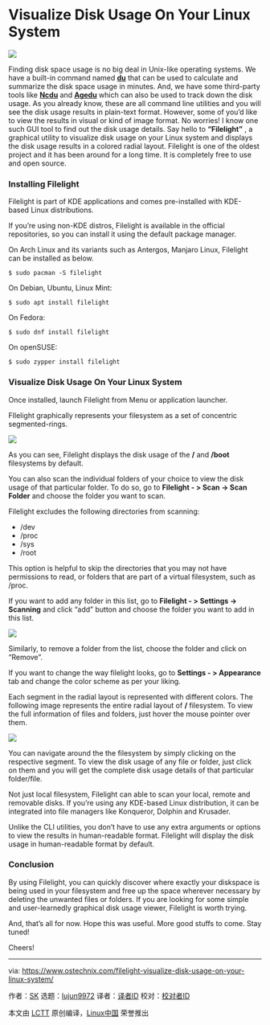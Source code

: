 Visualize Disk Usage On Your Linux System
======

![](https://www.ostechnix.com/wp-content/uploads/2018/09/filelight-720x340.png)

Finding disk space usage is no big deal in Unix-like operating systems. We have a built-in command named [**du**][1] that can be used to calculate and summarize the disk space usage in minutes. And, we have some third-party tools like [**Ncdu**][2] and [**Agedu**][3] which can also be used to track down the disk usage. As you already know, these are all command line utilities and you will see the disk usage results in plain-text format. However, some of you’d like to view the results in visual or kind of image format. No worries! I know one such GUI tool to find out the disk usage details. Say hello to **“Filelight”** , a graphical utility to visualize disk usage on your Linux system and displays the disk usage results in a colored radial layout. Filelight is one of the oldest project and it has been around for a long time. It is completely free to use and open source.

### Installing Filelight

Filelight is part of KDE applications and comes pre-installed with KDE-based Linux distributions.

If you’re using non-KDE distros, Filelight is available in the official repositories, so you can install it using the default package manager.

On Arch Linux and its variants such as Antergos, Manjaro Linux, Filelight can be installed as below.

```
$ sudo pacman -S filelight
```

On Debian, Ubuntu, Linux Mint:

```
$ sudo apt install filelight
```

On Fedora:

```
$ sudo dnf install filelight
```

On openSUSE:

```
$ sudo zypper install filelight
```

### Visualize Disk Usage On Your Linux System

Once installed, launch Filelight from Menu or application launcher.

FIlelight graphically represents your filesystem as a set of concentric segmented-rings.

![](https://www.ostechnix.com/wp-content/uploads/2018/09/filelight-1-1.png)

As you can see, Filelight displays the disk usage of the **/** and **/boot** filesystems by default.

You can also scan the individual folders of your choice to view the disk usage of that particular folder. To do so, go to **Filelight - > Scan -> Scan Folder** and choose the folder you want to scan.

Filelight excludes the following directories from scanning:

  * /dev
  * /proc
  * /sys
  * /root



This option is helpful to skip the directories that you may not have permissions to read, or folders that are part of a virtual filesystem, such as /proc.

If you want to add any folder in this list, go to **Filelight - > Settings -> Scanning** and click “add” button and choose the folder you want to add in this list.

![](http://www.ostechnix.com/wp-content/uploads/2018/09/filelight-settings.png)

Similarly, to remove a folder from the list, choose the folder and click on “Remove”.

If you want to change the way filelight looks, go to **Settings - > Appearance** tab and change the color scheme as per your liking.

Each segment in the radial layout is represented with different colors. The following image represents the entire radial layout of **/** filesystem. To view the full information of files and folders, just hover the mouse pointer over them.

![](https://www.ostechnix.com/wp-content/uploads/2018/09/filelight-2.png)

You can navigate around the the filesystem by simply clicking on the respective segment. To view the disk usage of any file or folder, just click on them and you will get the complete disk usage details of that particular folder/file.

Not just local filesystem, Filelight can able to scan your local, remote and removable disks. If you’re using any KDE-based Linux distribution, it can be integrated into file managers like Konqueror, Dolphin and Krusader.

Unlike the CLI utilities, you don’t have to use any extra arguments or options to view the results in human-readable format. Filelight will display the disk usage in human-readable format by default.

### Conclusion

By using Filelight, you can quickly discover where exactly your diskspace is being used in your filesystem and free up the space wherever necessary by deleting the unwanted files or folders. If you are looking for some simple and user-learnedly graphical disk usage viewer, Filelight is worth trying.

And, that’s all for now. Hope this was useful. More good stuffs to come. Stay tuned!

Cheers!



--------------------------------------------------------------------------------

via: https://www.ostechnix.com/filelight-visualize-disk-usage-on-your-linux-system/

作者：[SK][a]
选题：[lujun9972](https://github.com/lujun9972)
译者：[译者ID](https://github.com/译者ID)
校对：[校对者ID](https://github.com/校对者ID)

本文由 [LCTT](https://github.com/LCTT/TranslateProject) 原创编译，[Linux中国](https://linux.cn/) 荣誉推出

[a]: https://www.ostechnix.com/author/sk/
[1]: https://www.ostechnix.com/find-size-directory-linux/
[2]: https://www.ostechnix.com/check-disk-space-usage-linux-using-ncdu/
[3]: https://www.ostechnix.com/agedu-find-out-wasted-disk-space-in-linux/
